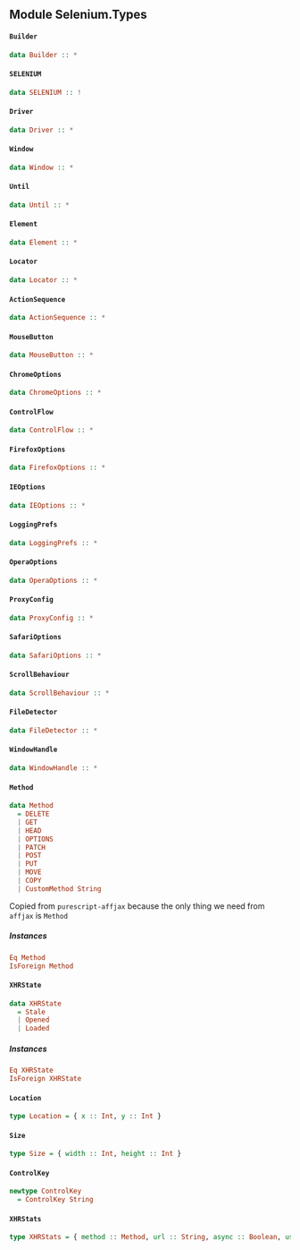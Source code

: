 ## Module Selenium.Types

#### `Builder`

``` purescript
data Builder :: *
```

#### `SELENIUM`

``` purescript
data SELENIUM :: !
```

#### `Driver`

``` purescript
data Driver :: *
```

#### `Window`

``` purescript
data Window :: *
```

#### `Until`

``` purescript
data Until :: *
```

#### `Element`

``` purescript
data Element :: *
```

#### `Locator`

``` purescript
data Locator :: *
```

#### `ActionSequence`

``` purescript
data ActionSequence :: *
```

#### `MouseButton`

``` purescript
data MouseButton :: *
```

#### `ChromeOptions`

``` purescript
data ChromeOptions :: *
```

#### `ControlFlow`

``` purescript
data ControlFlow :: *
```

#### `FirefoxOptions`

``` purescript
data FirefoxOptions :: *
```

#### `IEOptions`

``` purescript
data IEOptions :: *
```

#### `LoggingPrefs`

``` purescript
data LoggingPrefs :: *
```

#### `OperaOptions`

``` purescript
data OperaOptions :: *
```

#### `ProxyConfig`

``` purescript
data ProxyConfig :: *
```

#### `SafariOptions`

``` purescript
data SafariOptions :: *
```

#### `ScrollBehaviour`

``` purescript
data ScrollBehaviour :: *
```

#### `FileDetector`

``` purescript
data FileDetector :: *
```

#### `WindowHandle`

``` purescript
data WindowHandle :: *
```

#### `Method`

``` purescript
data Method
  = DELETE
  | GET
  | HEAD
  | OPTIONS
  | PATCH
  | POST
  | PUT
  | MOVE
  | COPY
  | CustomMethod String
```

Copied from `purescript-affjax` because the only thing we
need from `affjax` is `Method`

##### Instances
``` purescript
Eq Method
IsForeign Method
```

#### `XHRState`

``` purescript
data XHRState
  = Stale
  | Opened
  | Loaded
```

##### Instances
``` purescript
Eq XHRState
IsForeign XHRState
```

#### `Location`

``` purescript
type Location = { x :: Int, y :: Int }
```

#### `Size`

``` purescript
type Size = { width :: Int, height :: Int }
```

#### `ControlKey`

``` purescript
newtype ControlKey
  = ControlKey String
```

#### `XHRStats`

``` purescript
type XHRStats = { method :: Method, url :: String, async :: Boolean, user :: Maybe String, password :: Maybe String, state :: XHRState }
```


